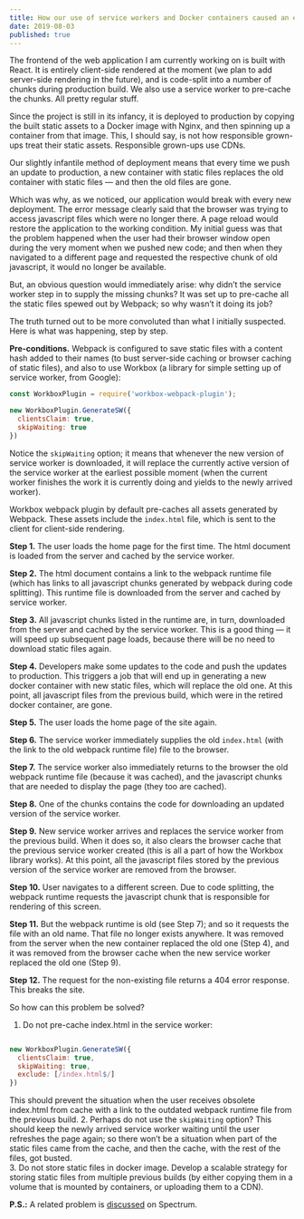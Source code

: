```yaml
---
title: How our use of service workers and Docker containers caused an error
date: 2019-08-03
published: true
---
```


The frontend of the web application I am currently working on is built with React. It is entirely client-side rendered at the moment (we plan to add server-side rendering in the future), and is code-split into a number of chunks during production build. We also use a service worker to pre-cache the chunks. All pretty regular stuff.

Since the project is still in its infancy, it is deployed to production by copying the built static assets to a Docker image with Nginx, and then spinning up a container from that image. This, I should say, is not how responsible grown-ups treat their static assets. Responsible grown-ups use CDNs.

Our slightly infantile method of deployment means that every time we push an update to production, a new container with static files replaces the old container with static files — and then the old files are gone.

Which was why, as we noticed, our application would break with every new deployment. The error message clearly said that the browser was trying to access javascript files which were no longer there. A page reload would restore the application to the working condition. My initial guess was that the problem happened when the user had their browser window open during the very moment when we pushed new code; and then when they navigated to a different page and requested the respective chunk of old javascript, it would no longer be available.

But, an obvious question would immediately arise: why didn’t the service worker step in to supply the missing chunks? It was set up to pre-cache all the static files spewed out by Webpack; so why wasn’t it doing its job?

The truth turned out to be more convoluted than what I initially suspected. Here is what was happening, step by step.

**Pre-conditions.** Webpack is configured to save static files with a content hash added to their names (to bust server-side caching or browser caching of static files), and also to use Workbox (a library for simple setting up of service worker, from Google):

```javascript
const WorkboxPlugin = require('workbox-webpack-plugin');

new WorkboxPlugin.GenerateSW({
  clientsClaim: true,
  skipWaiting: true
})
```

Notice the `skipWaiting` option; it means that whenever the new version of service worker is downloaded, it will replace the currently active version of the service worker at the earliest possible moment (when the current worker finishes the work it is currently doing and yields to the newly arrived worker).

Workbox webpack plugin by default pre-caches all assets generated by Webpack. These assets include the `index.html` file, which is sent to the client for client-side rendering.

**Step 1.** The user loads the home page for the first time. The html document is loaded from the server and cached by the service worker.

**Step 2.** The html document contains a link to the webpack runtime file (which has links to all javascript chunks generated by webpack during code splitting). This runtime file is downloaded from the server and cached by service worker.

**Step 3.** All javascript chunks listed in the runtime are, in turn, downloaded from the server and cached by the service worker. This is a good thing — it will speed up subsequent page loads, because there will be no need to download static files again.

**Step 4.** Developers make some updates to the code and push the updates to production. This triggers a job that will end up in generating a new docker container with new static files, which will replace the old one. At this point, all javascript files from the previous build, which were in the retired docker container, are gone.

**Step 5.** The user loads the home page of the site again.

**Step 6.** The service worker immediately supplies the old `index.html` (with the link to the old webpack runtime file) file to the browser.

**Step 7.** The service worker also immediately returns to the browser the old webpack runtime file (because it was cached), and the javascript chunks that are needed to display the page (they too are cached).

**Step 8.** One of the chunks contains the code for downloading an updated version of the service worker.

**Step 9.** New service worker arrives and replaces the service worker from the previous build. When it does so, it also clears the browser cache that the previous service worker created (this is all a part of how the Workbox library works). At this point, all the javascript files stored by the previous version of the service worker are removed from the browser.

**Step 10.** User navigates to a different screen. Due to code splitting, the webpack runtime requests the javascript chunk that is responsible for rendering of this screen.

**Step 11.** But the webpack runtime is old (see Step 7); and so it requests the file with an old name. That file no longer exists anywhere. It was removed from the server when the new container replaced the old one (Step 4), and it was removed from the browser cache when the new service worker replaced the old one (Step 9).

**Step 12.** The request for the non-existing file returns a 404 error response. This breaks the site.

So how can this problem be solved?

1. Do not pre-cache index.html in the service worker:

```javascript

new WorkboxPlugin.GenerateSW({
  clientsClaim: true,
  skipWaiting: true,
  exclude: [/index.html$/]
})
```
This should prevent the situation when the user receives obsolete index.html from cache with a link to the outdated webpack runtime file from the previous build.
2. Perhaps do not use the `skipWaiting` option? This should keep the newly arrived service worker waiting until the user refreshes the page again; so there won’t be a situation when part of the static files came from the cache, and then the cache, with the rest of the files, got busted.  
3. Do not store static files in docker image. Develop a scalable strategy for storing static files from multiple previous builds (by either copying them in a volume that is mounted by containers, or uploading them to a CDN).

**P.S.:** A related problem is [discussed](https://spectrum.chat/react/general/how-to-handle-deployments-with-webpack-code-splitting~16dc5f85-0b4b-4eee-8693-066d82dcdc7f) on Spectrum.

